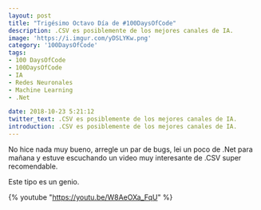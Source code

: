 ```yaml
---
layout: post
title: "Trigésimo Octavo Día de #100DaysOfCode"
description: .CSV es posiblemente de los mejores canales de IA.
image: 'https://i.imgur.com/yDSLYKw.png'
category: '100DaysOfCode'
tags: 
- 100 DaysOfCode
- 100DaysOfCode
- IA
- Redes Neuronales
- Machine Learning
- .Net

date: 2018-10-23 5:21:12
twitter_text: .CSV es posiblemente de los mejores canales de IA.
introduction: .CSV es posiblemente de los mejores canales de IA.
---
```


No hice nada muy bueno, arregle un par de bugs, lei un poco de .Net para mañana y estuve escuchando un video muy interesante de .CSV super recomendable.

Este tipo es un genio.

{% youtube "https://youtu.be/W8AeOXa_FqU" %}

